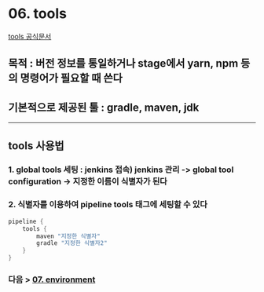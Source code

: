 # 06. tools
[tools 공식문서](https://www.jenkins.io/doc/book/pipeline/syntax/#tools)
## 목적 : 버전 정보를 통일하거나 stage에서 yarn, npm 등의 명령어가 필요할 때 쓴다
## 기본적으로 제공된 툴 : gradle, maven, jdk  
---
## tools 사용법
### 1. global tools 세팅 : jenkins 접속) jenkins 관리 -> global tool configuration -> 지정한 이름이 식별자가 된다
### 2. 식별자를 이용하여 pipeline tools 태그에 세팅할 수 있다
```groovy
pipeline {
    tools {
        maven "지정한 식별자"
        gradle "지정한 식별자2"
    }
}
```


### 다음 > [07. environment](07.%20environment.md)
